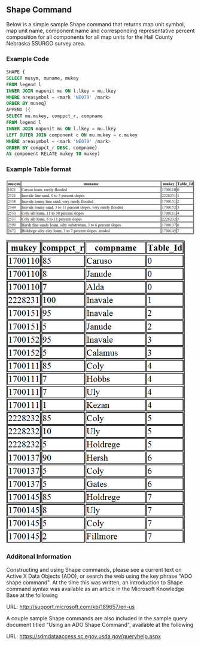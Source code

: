 ## Shape Command
Below is a simple sample Shape command that returns map unit symbol, map unit name, component name and corresponding representative percent composition for all components for all map units for the Hall County Nebraska SSURGO survey area.

### Example Code 
``` SQL
SHAPE {
SELECT musym, muname, mukey
FROM legend l
INNER JOIN mapunit mu ON l.lkey = mu.lkey
WHERE areasymbol = <mark 'NE079' /mark>
ORDER BY museq}
APPEND ({
SELECT mu.mukey, comppct_r, compname
FROM legend l
INNER JOIN mapunit mu ON l.lkey = mu.lkey
LEFT OUTER JOIN component c ON mu.mukey = c.mukey
WHERE areasymbol = <mark 'NE079' /mark>
ORDER BY comppct_r DESC, compname}
AS component RELATE mukey TO mukey)
```

### Example Table format

![alt.text](/TableImages/ShapeCommandT1.png)

![alt.text](/TableImages/ShapeCommandT2.png)


### Additonal Information
Constructing and using Shape commands, please see a current text on Active X Data Objects (ADO), or search the web using the key phrase "ADO shape command". At the time this was written, an introduction to Shape command syntax was available as an article in the Microsoft Knowledge Base at the following 

URL: http://support.microsoft.com/kb/189657/en-us

A couple sample Shape commands are also included in the sample query document titled "Using an ADO Shape Command", available at the following 

URL: https://sdmdataaccess.sc.egov.usda.gov/queryhelp.aspx